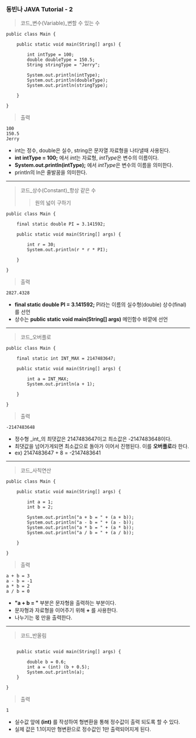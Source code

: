 ### 동빈나 JAVA Tutorial - 2
> 코드_변수(Variable)_변할 수 있는 수
```
public class Main {
	
	public static void main(String[] args) {
		
		int intType = 100;
		double doubleType = 150.5;
		String stringType = "Jerry";
		
		System.out.println(intType);
		System.out.println(doubleType);
		System.out.println(stringType);
		
	}

}
```
>출력
```
100
150.5
Jerry
```
+ int는 정수, double은 실수, string은 문자열 자료형을 나타낼때 사용된다.
+ __int intType = 100;__ 에서 *int*는 자료형, *intType*은 변수의 이름이다.
+ __System.out.println(intType);__ 에서 *intType*은 변수의 이름을 의미한다.
+ println의 ln은 줄발꿈을 의미한다.


  
---
> 코드_상수(Constant)_항상 같은 수
>> 원의 넓이 구하기
```
public class Main {
	
	final static double PI = 3.141592;	
	
	public static void main(String[] args) {
		
		int r = 30;
		System.out.println(r * r * PI);
		
	}

}
```
> 출력
```
2827.4328
```
+ __final static double PI = 3.141592;__ PI라는 이름의 실수형(double) 상수(final)를 선언
+ 상수는 __public static void main(String[] args)__ 메인함수 바깥에 선언
---
> 코드_오버플로
```
public class Main {
	
	final static int INT_MAX = 2147483647;	
	
	public static void main(String[] args) {
		
		int a = INT_MAX;
		System.out.println(a + 1);
		
	}

}
```
> 출력
```
-2147483648
```
+ 정수형 _int_의 최댓값은 2147483647이고 최소값은 -2147483648이다.
+ 최댓값을 넘어가게되면 최소값으로 돌아가 이어서 진행된다. 이를 **오버플로**라 한다.
+ ex) 2147483647 + 8 = -2147483641
---
> 코드_사칙연산
```
public class Main {
		
	public static void main(String[] args) {
		
		int a = 1;
		int b = 2;

		System.out.println("a + b = " + (a + b));
		System.out.println("a - b = " + (a - b));
		System.out.println("a * b = " + (a * b));
		System.out.println("a / b = " + (a / b));
		
	}

}
```
>출력
```
a + b = 3
a - b = -1
a * b = 2
a / b = 0
```
+ __"a + b = "__ 부분은 문자형을 출력하는 부분이다.
+ 문자형과 자료형을 이어주기 위해 **+** 를 사용한다.
+ 나누기는 몫 만을 출력한다.
---
> 코드_반올림
```public class Main {
		
	public static void main(String[] args) {
		
		double b = 0.6;
		int a = (int) (b + 0.5);
		System.out.println(a);
	}

}
```
> 출력
```
1
```
+ 실수값 앞에 **(int)** 를 작성하여 형변환을 통해 정수값이 출력 되도록 할 수 있다.
+ 실제 값은 1.1이지만 형변환으로 정수값인 1만 출력되어지게 된다.
